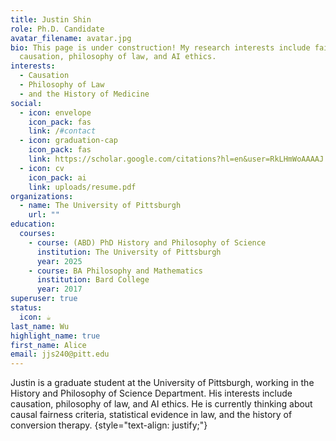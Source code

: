 ```yaml
---
title: Justin Shin
role: Ph.D. Candidate
avatar_filename: avatar.jpg
bio: This page is under construction! My research interests include fairness,
  causation, philosophy of law, and AI ethics.
interests:
  - Causation
  - Philosophy of Law
  - and the History of Medicine
social:
  - icon: envelope
    icon_pack: fas
    link: /#contact
  - icon: graduation-cap
    icon_pack: fas
    link: https://scholar.google.com/citations?hl=en&user=RkLHmWoAAAAJ
  - icon: cv
    icon_pack: ai
    link: uploads/resume.pdf
organizations:
  - name: The University of Pittsburgh
    url: ""
education:
  courses:
    - course: (ABD) PhD History and Philosophy of Science
      institution: The University of Pittsburgh
      year: 2025
    - course: BA Philosophy and Mathematics
      institution: Bard College
      year: 2017
superuser: true
status:
  icon: ☕️
last_name: Wu
highlight_name: true
first_name: Alice
email: jjs240@pitt.edu
---
```

Justin is a graduate student at the University of Pittsburgh, working in the History and Philosophy of Science Department. His interests include causation, philosophy of law, and AI ethics. He is currently thinking about causal fairness criteria, statistical evidence in law, and the history of conversion therapy. 
{style="text-align: justify;"}